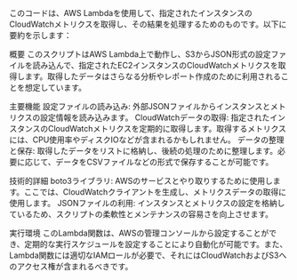 このコードは、AWS Lambdaを使用して、指定されたインスタンスのCloudWatchメトリクスを取得し、その結果を処理するためのものです。以下に要約を示します：

概要
このスクリプトはAWS Lambda上で動作し、S3からJSON形式の設定ファイルを読み込んで、指定されたEC2インスタンスのCloudWatchメトリクスを取得します。取得したデータはさらなる分析やレポート作成のために利用されることを想定しています。

主要機能
設定ファイルの読み込み: 外部JSONファイルからインスタンスとメトリクスの設定情報を読み込みます。
CloudWatchデータの取得: 指定されたインスタンスのCloudWatchメトリクスを定期的に取得します。取得するメトリクスには、CPU使用率やディスクIOなどが含まれるかもしれません。
データの整理と保存: 取得したデータをリストに格納し、後続の処理のために整理します。必要に応じて、データをCSVファイルなどの形式で保存することが可能です。

技術的詳細
boto3ライブラリ: AWSのサービスとやり取りするために使用します。ここでは、CloudWatchクライアントを生成し、メトリクスデータの取得に使用します。
JSONファイルの利用: インスタンスとメトリクスの設定を格納しているため、スクリプトの柔軟性とメンテナンスの容易さを向上させます。

実行環境
このLambda関数は、AWSの管理コンソールから設定することができ、定期的な実行スケジュールを設定することにより自動化が可能です。また、Lambda関数には適切なIAMロールが必要で、それにはCloudWatchおよびS3へのアクセス権が含まれるべきです。